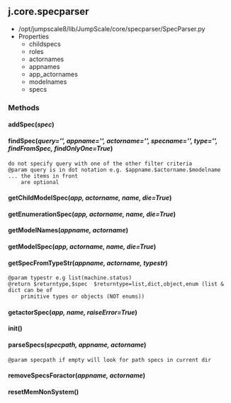 <!-- toc -->
## j.core.specparser

- /opt/jumpscale8/lib/JumpScale/core/specparser/SpecParser.py
- Properties
    - childspecs
    - roles
    - actornames
    - appnames
    - app_actornames
    - modelnames
    - specs

### Methods

#### addSpec(*spec*) 

#### findSpec(*query='', appname='', actorname='', specname='', type='', findFromSpec, findOnlyOne=True*) 

```
do not specify query with one of the other filter criteria
@param query is in dot notation e.g. $appname.$actorname.$modelname ... the items in front
    are optional

```

#### getChildModelSpec(*app, actorname, name, die=True*) 

#### getEnumerationSpec(*app, actorname, name, die=True*) 

#### getModelNames(*appname, actorname*) 

#### getModelSpec(*app, actorname, name, die=True*) 

#### getSpecFromTypeStr(*appname, actorname, typestr*) 

```
@param typestr e.g list(machine.status)
@return $returntype,$spec  $returntype=list,dict,object,enum (list & dict can be of
    primitive types or objects (NOT enums))

```

#### getactorSpec(*app, name, raiseError=True*) 

#### init() 

#### parseSpecs(*specpath, appname, actorname*) 

```
@param specpath if empty will look for path specs in current dir

```

#### removeSpecsForactor(*appname, actorname*) 

#### resetMemNonSystem() 

